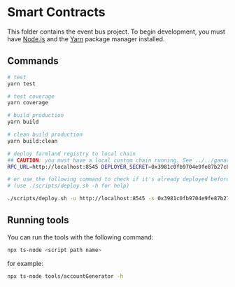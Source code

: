 # Smart Contracts

This folder contains the event bus project. To begin development, you must have [Node.js](https://nodejs.org/en/) and the [Yarn](https://yarnpkg.com) package manager installed.


## Commands

```bash
# test
yarn test

# test coverage
yarn coverage

# build production
yarn build

# clean build production
yarn build:clean

# deploy farmland registry to local chain
## CAUTION: you must have a local custom chain running. See ../../ganache folder
RPC_URL=http://localhost:8545 DEPLOYER_SECRET=0x3981c0fb9704e9fe87b27c8a7678fcd680d8c7f142ef6be886e994ad0e9a1a18 yarn deploy:registry

# or use the following command to check if it's already deployed before deploying it
# (use ./scripts/deploy.sh -h for help)

./scripts/deploy.sh -u http://localhost:8545 -s 0x3981c0fb9704e9fe87b27c8a7678fcd680d8c7f142ef6be886e994ad0e9a1a18 -c 0xe69040B036FaF59C62455e826D971A22EE8EEcd0 -o registry
```


## Running tools

You can run the tools with the following command:
```bash
npx ts-node <script path name>
```

for example:
```bash
npx ts-node tools/accountGenerator -h
```
